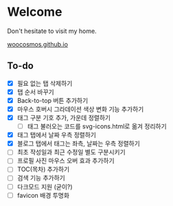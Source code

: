 # Welcome

Don't hesitate to visit my home.

[woocosmos.github.io](https://woocosmos.github.io/)


## To-do
- [x] 필요 없는 탭 삭제하기
- [x] 탭 순서 바꾸기
- [x] Back-to-top 버튼 추가하기
- [x] 마우스 호버시 그라데이션 색상 변화 기능 추가하기
- [x] 태그 구분 기호 추가, 가운데 정렬하기
    - [ ] 태그 불러오는 코드를 svg-icons.html로 옮겨 정리하기
- [x] 태그 탭에서 날짜 우측 정렬하기
- [x] 블로그 탭에서 태그는 좌측, 날짜는 우측 정렬하기
- [ ] 최초 작성일과 최근 수정일 별도 구분시키기
- [ ] 프로필 사진 마우스 오버 효과 추가하기
- [ ] TOC(목차) 추가하기
- [ ] 검색 기능 추가하기
- [ ] 다크모드 지원 (굳이?)
- [ ] favicon 배경 투명화
